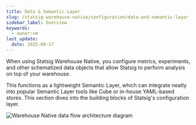 ```yaml
---
title: Data & Semantic Layer
slug: /statsig-warehouse-native/configuration/data-and-semantic-layer
sidebar_label: Overview
keywords:
  - owner:vm
last_update:
  date: 2025-09-17
---
```


When using Statsig Warehouse Native, you configure metrics, experiments, and other schematized data objects that allow Statsig to perform analysis on top of your warehouse.

This functions as a lightweight Semantic Layer, which can integrate neatly into popular Semantic Layer tools like Cube or in-house YAML-based stores. This section dives into the building blocks of Statsig's configuration layer.

![Warehouse Native data flow architecture diagram](/img/whn/data_flow_whn.png)
